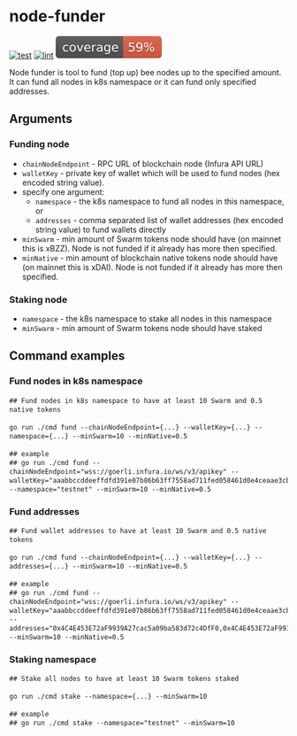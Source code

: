 # node-funder

[![test](https://github.com/ethersphere/node-funder/actions/workflows/test.yml/badge.svg?branch=main)](https://github.com/ethersphere/node-funder/actions/workflows/test.yml)
[![lint](https://github.com/ethersphere/node-funder/actions/workflows/lint.yml/badge.svg?branch=main)](https://github.com/ethersphere/node-funder/actions/workflows/lint.yml)
[![coverage](https://raw.githubusercontent.com/ethersphere/node-funder/badges/.badges/main/coverage.svg)](./.github/testcoverage.yml)

Node funder is tool to fund (top up) bee nodes up to the specified amount. It can fund all nodes in k8s namespace or it can fund only specified addresses.

## Arguments

### Funding node

- `chainNodeEndpoint` - RPC URL of blockchain node (Infura API URL)
- `walletKey` - private key of wallet which will be used to fund nodes (hex encoded string value).
- specify one argument:
  - `namespace` - the k8s namespace to fund all nodes in this namespace, or
  - `addresses` - comma separated list of wallet addresses (hex encoded string value) to fund wallets directly
- `minSwarm` - min amount of Swarm tokens node should have (on mainnet this is xBZZ). Node is not funded if it already has more then specified.
- `minNative` - min amount of blockchain native tokens node should have (on mainnet this is xDAI). Node is not funded if it already has more then specified.

### Staking node

- `namespace` - the k8s namespace to stake all nodes in this namespace
- `minSwarm` - min amount of Swarm tokens node should have staked

## Command examples

### Fund nodes in k8s namespace

```console
## Fund nodes in k8s namespace to have at least 10 Swarm and 0.5 native tokens

go run ./cmd fund --chainNodeEndpoint={...} --walletKey={...} --namespace={...} --minSwarm=10 --minNative=0.5

## example
## go run ./cmd fund --chainNodeEndpoint="wss://goerli.infura.io/ws/v3/apikey" --walletKey="aaabbccddeeffdfd391e07b86b63ff7558ad711fed058461d0e4ceaae3cbebf16a" --namespace="testnet" --minSwarm=10 --minNative=0.5
```

### Fund addresses

```console
## Fund wallet addresses to have at least 10 Swarm and 0.5 native tokens

go run ./cmd fund --chainNodeEndpoint={...} --walletKey={...} --addresses={...} --minSwarm=10 --minNative=0.5

## example
## go run ./cmd fund --chainNodeEndpoint="wss://goerli.infura.io/ws/v3/apikey" --walletKey="aaabbccddeeffdfd391e07b86b63ff7558ad711fed058461d0e4ceaae3cbebf16a" --addresses="0x4C4E453E72aF9939A27cac5a09ba583d72c4DfF0,0x4C4E453E72aF9939A27cac5a09ba583d72c4DfF0" --minSwarm=10 --minNative=0.5
```

### Staking namespace

```console
## Stake all nodes to have at least 10 Swarm tokens staked

go run ./cmd stake --namespace={...} --minSwarm=10

## example
## go run ./cmd stake --namespace="testnet" --minSwarm=10
```
